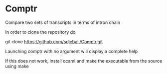 # Comptr
Compare two sets of transcripts in terms of intron chain

In order to clone the repository do

git clone https://github.com/sdjebali/Comptr.git

Launching comptr with no argument will display a complete help

If this does not work, install ocaml and make the executable from the source using make

